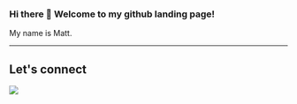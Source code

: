 ### Hi there 👋 Welcome to my github landing page!

My name is Matt.

---

<h2> Let's connect </h2>

[<img src="https://img.shields.io/badge/linkedin-%230077B5.svg?&style=for-the-badge&logo=linkedin&logoColor=white" />](https://www.linkedin.com/in/matthew-mcloughlin-1ab0921b9/)

